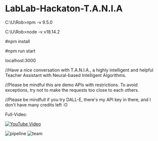 # LabLab-Hackaton-T.A.N.I.A

C:\U\Rob>npm -v 9.5.0

C:\U\Rob>node -v v18.14.2

#npm install 

#npm run start

localhost:3000

//Have a nice conversation with T.A.N.I.A., a highly intelligent and helpful Teacher Assistant with Neural-based Intelligent Algorithms.

//Please be mindful this are demo APIs with restrictions. To avoid exceptions, try not to make the requests too close to each others.

//Please be mindfull if you try DALL-E, there's my API key in there, and I don't have many credits left :O

Full-Video:

[![YouTube Video](http://img.youtube.com/vi/cYkL4nJp4Oo/0.jpg)](http://www.youtube.com/watch?v=cYkL4nJp4Oo)


![pipeline](https://user-images.githubusercontent.com/55927328/223277864-c69c41b2-6278-4397-9efb-a6e72d93078c.jpg)
![team](https://user-images.githubusercontent.com/55927328/223277869-0e482fb8-63a6-41c3-88d4-1f88ada32f42.jpg)
